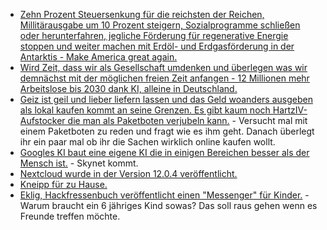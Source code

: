 * [Zehn Prozent Steuersenkung für die reichsten der Reichen, Millitärausgabe um 10 Prozent steigern, Sozialprogramme schließen oder herunterfahren, jegliche Förderung für regenerative Energie stoppen und weiter machen mit Erdöl- und Erdgasförderung in der Antarktis - Make America great again.](https://www.heise.de/tp/features/USA-In-dem-Gesetz-zur-Steuerreform-soll-auch-die-Energiepolitik-umgedreht-werden-3907403.html)
* [Wird Zeit, dass wir als Gesellschaft umdenken und überlegen was wir demnächst mit der möglichen freien Zeit anfangen - 12 Millionen mehr Arbeitslose bis 2030 dank KI, alleine in Deutschland.](https://www.golem.de/news/2030-automatisierung-soll-12-millionen-deutsche-betreffen-1712-131463.html)
* [Geiz ist geil und lieber liefern lassen und das Geld woanders ausgeben als lokal kaufen kommt an seine Grenzen. Es gibt kaum noch HartzIV-Aufstocker die man als Paketboten verjubeln kann.](https://www.heise.de/newsticker/meldung/Paket-Aerger-im-Online-Handel-immer-mehr-Beschwerden-3907453.html) - Versucht mal mit einem Paketboten zu reden und fragt wie es ihm geht. Danach überlegt ihr ein paar mal ob ihr die Sachen wirklich online kaufen wollt.
* [Googles KI baut eine eigene KI die in einigen Bereichen besser als der Mensch ist.](https://www.sciencealert.com/google-s-ai-built-it-s-own-ai-that-outperforms-any-made-by-humans) - Skynet kommt.
* [Nextcloud wurde in der Version 12.0.4 veröffentlicht.](https://nextcloud.com/blog/nextcloud-12.0.4-is-here-time-to-upgrade/)
* [Kneipp für zu Hause.](https://www.smarticular.net/kneipp-anwendungen-anleitung-zuhause-alltag/)
* [Eklig, Hackfressenbuch veröffentlicht einen "Messenger" für Kinder.](https://www.heise.de/newsticker/meldung/Facebook-startet-Messenger-fuer-Kinder-3908151.html) - Warum braucht ein 6 jähriges Kind sowas? Das soll raus gehen wenn es Freunde treffen möchte.
